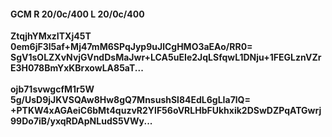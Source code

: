 #### GCM R 20/0c/400 L 20/0c/400
**ZtqjhYMxzITXj45T**<br/>**0em6jF3l5af+Mj47mM6SPqJyp9uJlCgHMO3aEAo/RR0=**<br/>**SgV1sOLZXvNvjGVndDsMaJwr+LCA5uEIe2JqLSfqwL1DNju+1FEGLznVZrE3H078BmYxKBrxowLA85aT...**<br/><br/>
**ojb71svwgcfM1r5W**<br/>**5g/UsD9jJKVSQAw8Hw8gQ7MnsushSl84EdL6gLIa7lQ=**<br/>**+PTKW4xAGAeiC6bMt4quzvR2YlF56oVRLHbFUkhxik2DSwDZPqATGwrj99Do7iB/yxqRDApNLudS5VWy...**